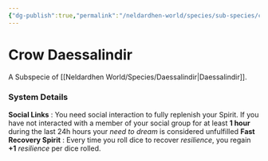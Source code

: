 ```yaml
---
{"dg-publish":true,"permalink":"/neldardhen-world/species/sub-species/crow-daessalindir/"}
---
```


# Crow Daessalindir
A Subspecie of [[Neldardhen World/Species/Daessalindir\|Daessalindir]].


### System Details
**Social Links** : You need social interaction to fully replenish your Spirit. If you have not interacted with a member of your social group for at least **1 hour** during the last 24h hours your _need to dream_ is considered unfulfilled
**Fast Recovery Spirit** : Every time you roll dice to recover _resilience_, you regain **+1** _resilience_ per dice rolled.